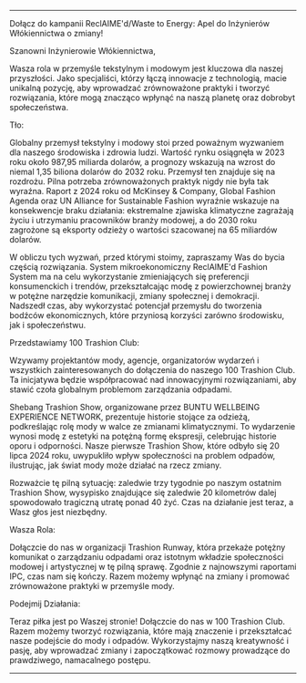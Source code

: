 ---

Dołącz do kampanii ReclAIME'd/Waste to Energy: Apel do Inżynierów Włókiennictwa o zmiany!

Szanowni Inżynierowie Włókiennictwa,

Wasza rola w przemyśle tekstylnym i modowym jest kluczowa dla naszej przyszłości. Jako specjaliści, którzy łączą innowacje z technologią, macie unikalną pozycję, aby wprowadzać zrównoważone praktyki i tworzyć rozwiązania, które mogą znacząco wpłynąć na naszą planetę oraz dobrobyt społeczeństwa.

Tło:

Globalny przemysł tekstylny i modowy stoi przed poważnym wyzwaniem dla naszego środowiska i zdrowia ludzi. Wartość rynku osiągnęła w 2023 roku około 987,95 miliarda dolarów, a prognozy wskazują na wzrost do niemal 1,35 biliona dolarów do 2032 roku. Przemysł ten znajduje się na rozdrożu. Pilna potrzeba zrównoważonych praktyk nigdy nie była tak wyraźna. Raport z 2024 roku od McKinsey & Company, Global Fashion Agenda oraz UN Alliance for Sustainable Fashion wyraźnie wskazuje na konsekwencje braku działania: ekstremalne zjawiska klimatyczne zagrażają życiu i utrzymaniu pracowników branży modowej, a do 2030 roku zagrożone są eksporty odzieży o wartości szacowanej na 65 miliardów dolarów.

W obliczu tych wyzwań, przed którymi stoimy, zapraszamy Was do bycia częścią rozwiązania. System mikroekonomiczny ReclAIME'd Fashion System ma na celu wykorzystanie zmieniających się preferencji konsumenckich i trendów, przekształcając modę z powierzchownej branży w potężne narzędzie komunikacji, zmiany społecznej i demokracji. Nadszedł czas, aby wykorzystać potencjał przemysłu do tworzenia bodźców ekonomicznych, które przyniosą korzyści zarówno środowisku, jak i społeczeństwu.

Przedstawiamy 100 Trashion Club:

Wzywamy projektantów mody, agencje, organizatorów wydarzeń i wszystkich zainteresowanych do dołączenia do naszego 100 Trashion Club. Ta inicjatywa będzie współpracować nad innowacyjnymi rozwiązaniami, aby stawić czoła globalnym problemom zarządzania odpadami.

Shebang Trashion Show, organizowane przez BUNTU WELLBEING EXPERIENCE NETWORK, prezentuje historie stojące za odzieżą, podkreślając rolę mody w walce ze zmianami klimatycznymi. To wydarzenie wynosi modę z estetyki na potężną formę ekspresji, celebrując historie oporu i odporności. Nasze pierwsze Trashion Show, które odbyło się 20 lipca 2024 roku, uwypukliło wpływ społeczności na problem odpadów, ilustrując, jak świat mody może działać na rzecz zmiany.

Rozważcie tę pilną sytuację: zaledwie trzy tygodnie po naszym ostatnim Trashion Show, wysypisko znajdujące się zaledwie 20 kilometrów dalej spowodowało tragiczną utratę ponad 40 żyć. Czas na działanie jest teraz, a Wasz głos jest niezbędny.

Wasza Rola:

Dołączcie do nas w organizacji Trashion Runway, która przekaże potężny komunikat o zarządzaniu odpadami oraz istotnym wkładzie społeczności modowej i artystycznej w tę pilną sprawę. Zgodnie z najnowszymi raportami IPC, czas nam się kończy. Razem możemy wpłynąć na zmiany i promować zrównoważone praktyki w przemyśle mody.

Podejmij Działania:

Teraz piłka jest po Waszej stronie! Dołączcie do nas w 100 Trashion Club. Razem możemy tworzyć rozwiązania, które mają znaczenie i przekształcać nasze podejście do mody i odpadów. Wykorzystajmy naszą kreatywność i pasję, aby wprowadzać zmiany i zapoczątkować rozmowy prowadzące do prawdziwego, namacalnego postępu.

---